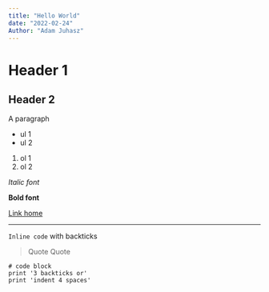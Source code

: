 ```yaml
---
title: "Hello World"
date: "2022-02-24"
Author: "Adam Juhasz"
---
```


# Header 1

## Header 2

A paragraph

- ul 1
- ul 2

1. ol 1
2. ol 2

_Italic font_

**Bold font**

[Link home](https://heywillow.io)

---

`Inline code` with backticks

> Quote
> Quote

```
# code block
print '3 backticks or'
print 'indent 4 spaces'
```
